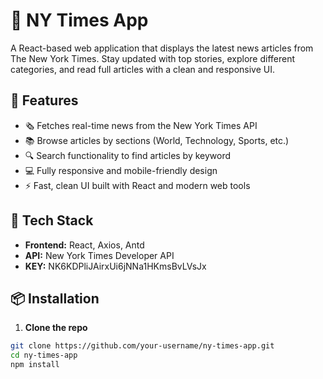 # 📰 NY Times App

A React-based web application that displays the latest news articles from The New York Times. Stay updated with top stories, explore different categories, and read full articles with a clean and responsive UI.

## 🚀 Features

- 🗞 Fetches real-time news from the New York Times API
- 📚 Browse articles by sections (World, Technology, Sports, etc.)
- 🔍 Search functionality to find articles by keyword
- 💻 Fully responsive and mobile-friendly design
- ⚡ Fast, clean UI built with React and modern web tools

## 🔧 Tech Stack

- **Frontend:** React, Axios, Antd
- **API:** New York Times Developer API
- **KEY:** NK6KDPliJAirxUi6jNNa1HKmsBvLVsJx

## 📦 Installation

1. **Clone the repo**

```bash
git clone https://github.com/your-username/ny-times-app.git
cd ny-times-app
npm install

